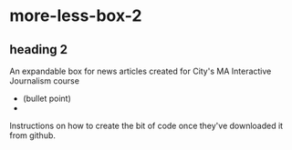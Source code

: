 # more-less-box-2
## heading 2
An expandable box for news articles created for City's MA Interactive Journalism course
- (bullet point)
- 
Instructions on how to create the bit of code once they've downloaded it from github. 
